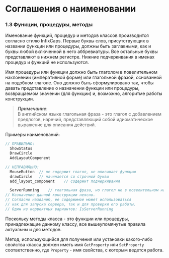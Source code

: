 # Соглашения о наименовании

### 1.3 Функции, процедуры, методы

Именование функций, процедур и методов классов производится согласно стилю InfixCaps. Первые буквы слов, присутствующих в названии функции или процедуры, должны быть заглавными, как и буквы любой включенной в него аббревиатуры. Все остальные буквы представляют в нижнем регистре. Нижние подчеркивания в именах процедур и функций не используются.

Имя процедуры или функции должно быть глаголом в повелительном наклонении \(императивной форме\) или глагольной фразой, основанной на подобном глаголе. Оно должно быть сформулировано так, чтобы давать представление о назначении функции или процедуры, возвращаемом значении \(для функции\) и, возможно, алгоритме работы конструкции.

> _**Примечание**_:  
> В английском языке глагольная фраза - это глагол с добавлением предлогов, наречий, представляющий собой идиоматическое выражение для описания действий.

Примеры наименований:

```Pascal
// ПРАВИЛЬНО:
  ShowStatus
  DrawCircle
  AddLayoutComponent

// НЕПРАВИЛЬНО:
  MouseButton  // не содержит глагол, не описывает функцию
  drawCircle   // начинается со строчной буквы
  add_layout_component    // содержит подчеркивания

  ServerRunning    // глагольная фраза, но глагол не в повелительном наклонении
// Назначение данной конструкции неясно. 
// Согласно названию, ее содержимое может использоваться
// как для запуска сервера, так и для проверки его работы.
// Один из корректных вариантов: IsServerRunning
```

Поскольку методы класса - это функции или процедуры, принадлежащие данному классу, все вышеупомянутые правила актуальны и для методов.

Метод, использующийся для получения или установки какого-либо свойства класса должен иметь имя `GetProperty` или `SetProperty` соответственно, где `Property` - имя свойства, с которым ведется работа. 

